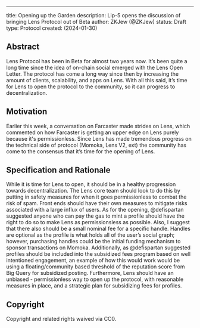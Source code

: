 ---
title: Opening up the Garden
description: Lip-5 opens the discussion of bringing Lens Protocol out of Beta
author: ZKJew (@ZKJew)
status: Draft
type: Protocol
created: (2024-01-30)


## Abstract

Lens Protocol has been in Beta for almost two years now. It’s been quite a long time since the idea of on-chain social emerged with the Lens Open Letter. The protocol has come a long way since then by increasing the amount of clients, scalability, and apps on Lens. With all this said, it’s time for Lens to open the protocol to the community, so it can progress to decentralization. 

## Motivation

Earlier this week, a conversation on Farcaster made strides on Lens, which commented on how Farcaster is getting an upper edge on Lens purely because it's permissionless. Since Lens has made tremendous progress on the technical side of protocol (Momoka, Lens V2, ext) the community has come to the consensus that it’s time for the opening of Lens.

## Specification and Rationale

While it is time for Lens to open, it should be in a healthy progression towards decentralization. The Lens core team should look to do this by putting in safety measures for when it goes permissionless to combat the risk of spam. Front ends should have their own measures to mitigate risks associated with a large influx of users. As for the opening, @defispartan suggested anyone who can pay the gas to mint a profile should have the right to do so to make Lens as permissionsless as possible. Also, I suggest that there also should be a small nominal fee for a specific handle. Handles are optional as the profile is what holds all of the user’s social graph; however, purchasing handles could be the initial funding mechanism to sponsor transactions on Momoka. Additionally, as @defispartan suggested profiles should be included into the subsidized fees program based on well intentioned engagement, an example of how this would work would be using a floating/community based threshold of the reputation score from Big Query for subsidized posting. Furthermore, Lens should have an unbiased - permissionless way to open up the protocol, with reasonable measures in place, and a strategic plan for subsidizing fees for profiles.

## Copyright

Copyright and related rights waived via CC0.

